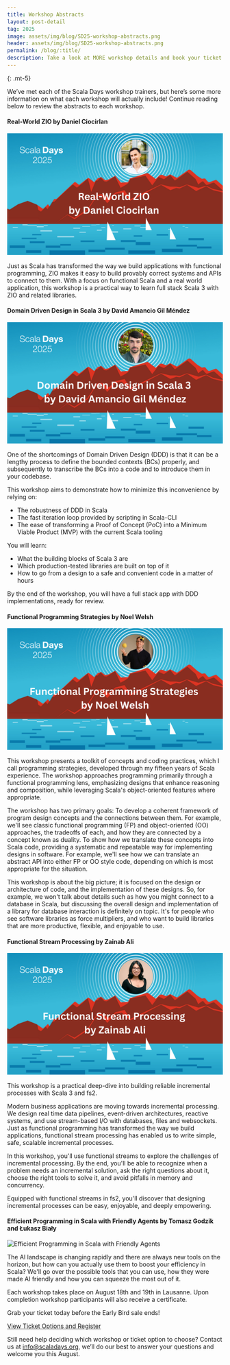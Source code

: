 ```yaml
---
title: Workshop Abstracts
layout: post-detail
tag: 2025
image: assets/img/blog/SD25-workshop-abstracts.png
header: assets/img/blog/SD25-workshop-abstracts.png
permalink: /blog/:title/
description: Take a look at MORE workshop details and book your ticket today before the Early Bird sale ends.
---
```

{: .mt-5}

We’ve met each of the Scala Days workshop trainers, but here’s some more information on what each workshop will actually include! Continue reading below to review the abstracts to each workshop. 


#### Real-World ZIO by Daniel Ciocirlan

![Real-World ZIO](/assets/img/blog/SD25-real-world-zio.png)

Just as Scala has transformed the way we build applications with functional programming, ZIO makes it easy to build provably correct systems and APIs to connect to them. With a focus on functional Scala and a real world application, this workshop is a practical way to learn full stack Scala 3 with ZIO and related libraries.


#### Domain Driven Design in Scala 3 by David Amancio Gil Méndez

![DDD in Scala 3](/assets/img/blog/SD25-ddd-scala3.png)

One of the shortcomings of Domain Driven Design (DDD) is that it can be a lengthy process to define the bounded contexts (BCs) properly, and subsequently to transcribe the BCs into a code and to introduce them in your codebase.

This workshop aims to demonstrate how to minimize this inconvenience by relying on:
- The robustness of DDD in Scala
- The fast iteration loop provided by scripting in Scala-CLI
- The ease of transforming a Proof of Concept (PoC) into a Minimum Viable Product (MVP) with the current Scala tooling

You will learn:
- What the building blocks of Scala 3 are
- Which production-tested libraries are built on top of it
- How to go from a design to a safe and convenient code in a matter of hours

By the end of the workshop, you will have a full stack app with DDD implementations, ready for review.


#### Functional Programming Strategies by Noel Welsh

![Functional Programming Strategies](/assets/img/blog/SD25-functional-prog-strategies.png)

This workshop presents a toolkit of concepts and coding practices, which I call programming strategies, developed through my fifteen years of Scala experience. The workshop approaches programming primarily through a functional programming lens, emphasizing designs that enhance reasoning and composition, while leveraging Scala's object-oriented features where appropriate.

The workshop has two primary goals:
To develop a coherent framework of program design concepts and the connections between them. For example, we'll see classic functional programming (FP) and object-oriented (OO) approaches, the tradeoffs of each, and how they are connected by a concept known as duality.
To show how we translate these concepts into Scala code, providing a systematic and repeatable way for implementing designs in software. For example, we'll see how we can translate an abstract API into either FP or OO style code, depending on which is most appropriate for the situation.

This workshop is about the big picture; it is focused on the design or architecture of code, and the implementation of these designs. So, for example, we won't talk about details such as how you might connect to a database in Scala, but discussing the overall design and implementation of a library for database interaction is definitely on topic. It's for people who see software libraries as force multipliers, and who want to build libraries that are more productive, flexible, and enjoyable to use.


#### Functional Stream Processing by Zainab Ali

![Functional Stream Processing](/assets/img/blog/SD25-functional-stream-processes.png)

This workshop is a practical deep-dive into building reliable incremental processes with Scala 3 and fs2.

Modern business applications are moving towards incremental processing. We design real time data pipelines, event-driven architectures, reactive systems, and use stream-based I/O with databases, files and websockets. Just as functional programming has transformed the way we build applications, functional stream processing has enabled us to write simple, safe, scalable incremental processes.

In this workshop, you'll use functional streams to explore the challenges of incremental processing. By the end, you'll be able to recognize when a problem needs an incremental solution, ask the right questions about it, choose the right tools to solve it, and avoid pitfalls in memory and concurrency.

Equipped with functional streams in fs2, you'll discover that designing incremental processes can be easy, enjoyable, and deeply empowering.


#### Efficient Programming in Scala with Friendly Agents by Tomasz Godzik and Łukasz Biały

![Efficient Programming in Scala with Friendly Agents](/assets/img/blog/SD25-efficient-programming-with-friendly-agents.png)

The AI landscape is changing rapidly and there are always new tools on the horizon, but how can you actually use them to boost your efficiency in Scala? We'll go over the possible tools that you can use, how they were made AI friendly and how you can squeeze the most out of it.




Each workshop takes place on August 18th and 19th in Lausanne. Upon completion workshop participants will also receive a certificate.

Grab your ticket today before the Early Bird sale ends!

<div class="d-flex justify-content-center align-items-center">
  <a class="btn btn-primary btn-lg fw-bold my-4" href="/workshops">View Ticket Options and Register</a>
</div>

Still need help deciding which workshop or ticket option to choose? 
Contact us at [info@scaladays.org](mailto:info@scaladays.org), we’ll do our best to answer your questions and welcome you this August. 
